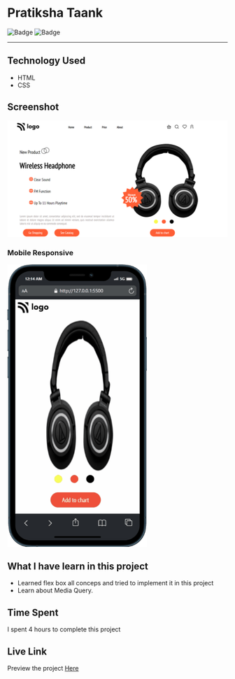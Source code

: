 # Pratiksha Taank
![Badge](https://img.shields.io/badge/Mobile%20Responsive-Yes-brightgreen)
![Badge](https://img.shields.io/badge/Live-Yes-brightgreen)
***
## Technology Used
- HTML
- CSS
## Screenshot
![Project 7](./images/p7.png)

### Mobile Responsive
![Responsive](./images/mobile.gif)
## What I have learn in this project
- Learned flex box all conceps and tried to implement it in this project
- Learn about Media Query.
## Time Spent
I spent 4 hours to complete this project
## Live Link
Preview the project [Here](https://headphonehome.netlify.app/)
